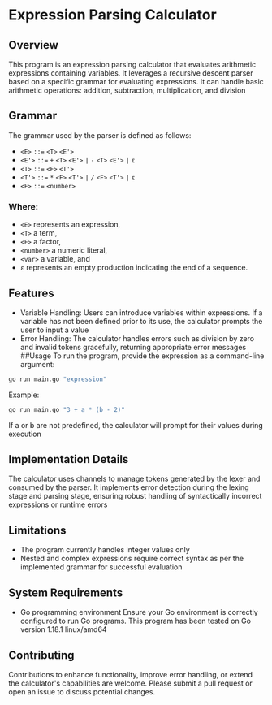 # Expression Parsing Calculator
## Overview
This program is an expression parsing calculator that evaluates arithmetic expressions containing variables. It leverages a recursive descent parser based on a specific grammar for evaluating expressions. It can handle basic arithmetic operations: addition, subtraction, multiplication, and division

## Grammar
The grammar used by the parser is defined as follows:
- `<E>` `::=` `<T>` `<E'>`
- `<E'>` `::=` `+` `<T>` `<E'>` `|` `-` `<T>` `<E'>` `|` `ε`
- `<T>` `::=` `<F>` `<T'>`
- `<T'>` `::=` `*` `<F>` `<T'>` `|` `/` `<F>` `<T'>` `|` `ε`
- `<F>` `::=` `<number>`
### Where:
- `<E>` represents an expression,
- `<T>` a term,
- `<F>` a factor,
- `<number>` a numeric literal,
- `<var>` a variable, and
- `ε` represents an empty production indicating the end of a sequence.

## Features
- Variable Handling: Users can introduce variables within expressions. If a variable has not been defined prior to its use, the calculator prompts the user to input a value
- Error Handling: The calculator handles errors such as division by zero and invalid tokens gracefully, returning appropriate error messages
##Usage
To run the program, provide the expression as a command-line argument:
```bash
go run main.go "expression"
```
Example:
```bash
go run main.go "3 + a * (b - 2)"
```
If a or b are not predefined, the calculator will prompt for their values during execution
## Implementation Details
The calculator uses channels to manage tokens generated by the lexer and consumed by the parser. It implements error detection during the lexing stage and parsing stage, ensuring robust handling of syntactically incorrect expressions or runtime errors
## Limitations
- The program currently handles integer values only
- Nested and complex expressions require correct syntax as per the implemented grammar for successful evaluation
## System Requirements
- Go programming environment
Ensure your Go environment is correctly configured to run Go programs. This program has been tested on Go version 1.18.1 linux/amd64
## Contributing
Contributions to enhance functionality, improve error handling, or extend the calculator's capabilities are welcome. Please submit a pull request or open an issue to discuss potential changes.
